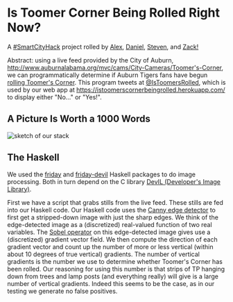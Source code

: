 # Is Toomer Corner Being Rolled Right Now?

A [#SmartCityHack](http://www.global.datafest.net/) project rolled by
[Alex](http://github.com/redxaxder),
[Daniel](http://github.com/friedbrice),
[Steven](http://github.com/StevenClontz),
and [Zack!](http://github.com/ZSarver)

Abstract: using a live feed provided by the City of Auburn,
<http://www.auburnalabama.org/mvc/cams/City-Cameras/Toomer's-Corner>,
we can programmatically determine if Auburn Tigers fans have begun
[rolling Toomer's Corner](http://en.wikipedia.org/wiki/Auburn_University_traditions#Toomer.27s_Corner).
This program tweets at
[@IsToomersRolled](https://twitter.com/IsToomersRolled),
which is used by our web app at
<https://istoomerscornerbeingrolled.herokuapp.com/> to display
either "No..." or "Yes!".

## A Picture Is Worth a 1000 Words

![sketch of our stack](https://istoomerscornerbeingrolledrightnow.github.io/assets/appStackSketch.svg)

## The Haskell

We used the [friday](http://hackage.haskell.org/package/friday) and 
[friday-devil](http://hackage.haskell.org/package/friday-devil) Haskell packages to do 
image processing. Both in turn depend on the C library 
[DevIL (Developer's Image Library)](http://openil.sourceforge.net/).

First we have a script that grabs stills from the live feed. These stills are fed into our
Haskell code. Our Haskell code uses the 
[Canny edge detector](https://en.wikipedia.org/wiki/Canny_edge_detector) to first get a
stripped-down image with just the sharp edges. We think of the edge-detected image as a
(discretized) real-valued function of two real variables. The 
[Sobel operator](https://en.wikipedia.org/wiki/Sobel_operator) on this edge-detected image
gives use a (discretized) gradient vector field. We then compute the direction of each
gradient vector and count up the number of more or less vertical (within about 10 degrees
of true vertical) gradients. The number of vertical gradients is the number we use to
determine whether Toomer's Corner has been rolled. Our reasoning for using this number
is that strips of TP hanging down from trees and lamp posts (and everything really) will
give is a large number of vertical gradients. Indeed this seems to be the case, as in our
testing we generate no false positives.
